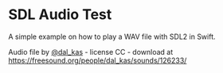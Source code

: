 # SDL Audio Test

A simple example on how to play a WAV file with SDL2 in Swift.

Audio file by [@dal_kas](https://freesound.org/people/dal_kas/) - license CC - download at <https://freesound.org/people/dal_kas/sounds/126233/>
